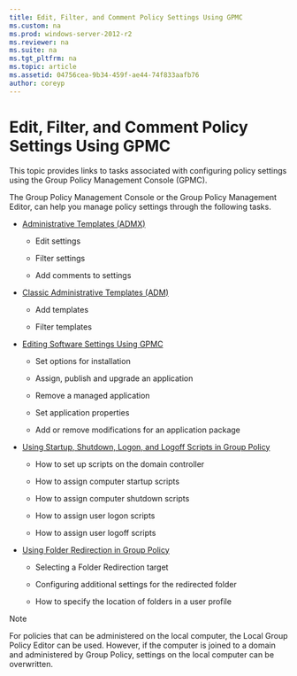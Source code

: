 ```yaml
---
title: Edit, Filter, and Comment Policy Settings Using GPMC
ms.custom: na
ms.prod: windows-server-2012-r2
ms.reviewer: na
ms.suite: na
ms.tgt_pltfrm: na
ms.topic: article
ms.assetid: 04756cea-9b34-459f-ae44-74f833aafb76
author: coreyp
---
```

# Edit, Filter, and Comment Policy Settings Using GPMC
This topic provides links to tasks associated with configuring policy settings using the Group Policy Management Console \(GPMC\).  
  
The Group Policy Management Console or the Group Policy Management Editor, can help you manage policy settings through the following tasks.  
  
-   [Administrative Templates \(ADMX\)](#BKMK_Edit_ADMX)  
  
    -   Edit settings  
  
    -   Filter settings  
  
    -   Add comments to settings  
  
-   [Classic Administrative Templates \(ADM\)](#BKMK_Edit_ADM)  
  
    -   Add templates  
  
    -   Filter templates  
  
-   [Editing Software Settings Using GPMC]()  
  
    -   Set options for installation  
  
    -   Assign, publish and upgrade an application  
  
    -   Remove a managed application  
  
    -   Set application properties  
  
    -   Add or remove modifications for an application package  
  
-   [Using Startup, Shutdown, Logon, and Logoff Scripts in Group Policy]()  
  
    -   How to set up scripts on the domain controller  
  
    -   How to assign computer startup scripts  
  
    -   How to assign computer shutdown scripts  
  
    -   How to assign user logon scripts  
  
    -   How to assign user logoff scripts  
  
-   [Using Folder Redirection in Group Policy]()  
  
    -   Selecting a Folder Redirection target  
  
    -   Configuring additional settings for the redirected folder  
  
    -   How to specify the location of folders in a user profile  
  
> [!NOTE]  
> For policies that can be administered on the local computer, the Local Group Policy Editor can be used. However, if the computer is joined to a domain and administered by Group Policy, settings on the local computer can be overwritten.  
  

